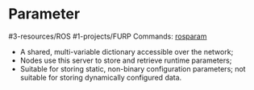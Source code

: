 # Parameter
#3-resources/ROS #1-projects/FURP 
Commands: [rosparam](rosparam.md)
- A shared, multi-variable dictionary accessible over the network;
- Nodes use this server to store and retrieve runtime parameters;
- Suitable for storing static, non-binary configuration parameters; not suitable for storing dynamically configured data.